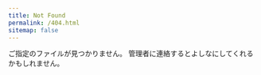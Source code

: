 ```yaml
---
title: Not Found
permalink: /404.html
sitemap: false
---
```


ご指定のファイルが見つかりません。
管理者に連絡するとよしなにしてくれるかもしれません。
